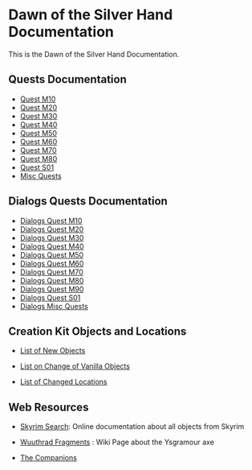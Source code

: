 # Dawn of the Silver Hand Documentation

This is the Dawn of the Silver Hand Documentation. 

## Quests Documentation 

- [Quest M10](./Quests/M10.md)
- [Quest M20](./Quests/M20.md)
- [Quest M30](./Quests/M30.md)
- [Quest M40](./Quests/M40.md)
- [Quest M50](./Quests/M50.md)
- [Quest M60](./Quests/M60.md)
- [Quest M70](./Quests/M70.md)
- [Quest M80](./Quests/M80.md)
- [Quest S01](./Quests/S01.md)
- [Misc Quests](./Quests/misc.md)


## Dialogs Quests Documentation 

- [Dialogs Quest M10](./Dialogues/M10.md)
- [Dialogs Quest M20](./Dialogues/M20.md)
- [Dialogs Quest M30](./Dialogues/M30.md)
- [Dialogs Quest M40](./Dialogues/M40.md)
- [Dialogs Quest M50](./Dialogues/M50.md)
- [Dialogs Quest M60](./Dialogues/M60.md)
- [Dialogs Quest M70](./Dialogues/M70.md)
- [Dialogs Quest M80](./Dialogues/M80.md)
- [Dialogs Quest M90](./Dialogues/M90.md)
- [Dialogs Quest S01](./Dialogues/S01.md )
- [Dialogs Misc Quests](./Dialogues/misc.md )


## Creation Kit Objects and Locations

- [List of New Objects](./Objects/ObjectList.csv)

- [List on Change of Vanilla Objects](./Objects/VanillaChanges.md)

- [List of Changed Locations](./Locations/VanillaChanges.csv)


## Web Resources 

- [Skyrim Search](https://www.skyrimsearch.com/): Online documentation about all objects from Skyrim

- [Wuuthrad Fragments](https://elderscrolls.fandom.com/wiki/Wuuthrad_(Skyrim)) : Wiki Page about the Ysgramour axe

- [The Companions](https://elderscrolls.fandom.com/wiki/The_Companions)














